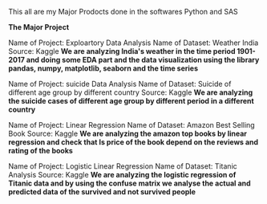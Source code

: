 This all are my Major Prodocts done in the softwares Python and SAS

**The Major Project**

Name of Project: Exploartory Data Analysis
Name of Dataset: Weather India 
Source: Kaggle
**We are analyzing India's weather in the time period 1901-2017 and doing some EDA part and the data visualization using the library pandas, numpy, matplotlib, seaborn and the time series**

Name of Project: suicide Data Analysis
Name of Dataset: Suicide of different age group by different country
Source: Kaggle
**We are analyzing the suicide cases of different age group by different period in a different country**

Name of Project: Linear Regression
Name of Dataset: Amazon Best Selling Book
Source: Kaggle
**We are analyzing the amazon top books by linear regression and check that Is price of the book depend on the reviews and rating of the books**

Name of Project: Logistic Linear Regression
Name of Dataset: Titanic Analysis
Source: Kaggle
**We are analyzing the logistic regression of Titanic data and by using the confuse matrix we analyse the actual and predicted data of the survived and not survived people**




